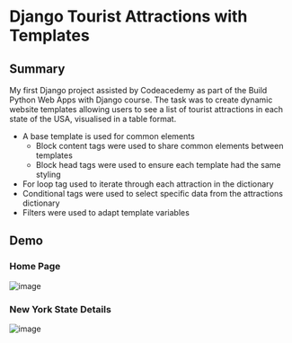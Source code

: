 # Django Tourist Attractions with Templates
## Summary
My first Django project assisted by Codeacedemy as part of the Build Python Web Apps with Django course. The task was to create dynamic website templates allowing users to see a list of tourist attractions in each state of the USA, visualised in a table format.

- A base template is used for common elements
  - Block content tags were used to share common elements between templates
  -  Block head tags were used to ensure each template had the same styling
- For loop tag used to iterate through each attraction in the dictionary
- Conditional tags were used to select specific data from the attractions dictionary
- Filters were used to adapt template variables

## Demo
### Home Page
![image](https://github.com/user-attachments/assets/c212a8ee-d14c-46bf-9185-b17552ed9109)

### New York State Details
![image](https://github.com/user-attachments/assets/017bec7d-323c-4c75-927e-af68041068bf)
<br>
